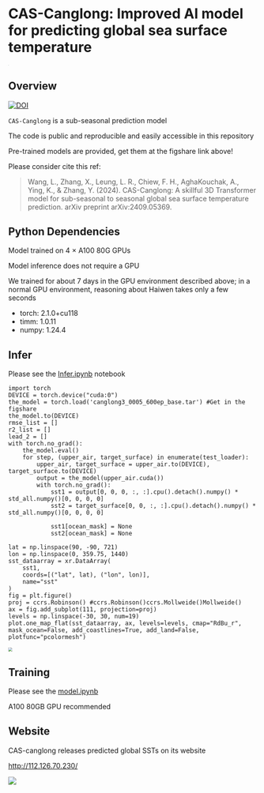 # CAS-Canglong: Improved AI model for predicting global sea surface temperature

<img src="https://imagecollection.oss-cn-beijing.aliyuncs.com/office/20241101224146.png" style="zoom: 5%;" />

## Overview

[![DOI](https://zenodo.org/badge/DOI/10.6084/m9.figshare.24614958.svg)](https://doi.org/10.6084/m9.figshare.26779969)

``CAS-Canglong`` is a sub-seasonal prediction model 

The code is public and reproducible and easily accessible in this repository

Pre-trained models are provided, get them at the figshare link above!

Please consider cite this ref:

> Wang, L., Zhang, X., Leung, L. R., Chiew, F. H., AghaKouchak, A., Ying, K., & Zhang, Y. (2024). CAS-Canglong: A skillful 3D Transformer model for sub-seasonal to seasonal global sea surface temperature prediction. arXiv preprint arXiv:2409.05369.  

## Python Dependencies

Model trained on 4 × A100 80G GPUs

Model inference does not require a GPU  

We trained for about 7 days in the GPU environment described above; in a normal GPU environment, reasoning about Haiwen takes only a few seconds  

* torch: 2.1.0+cu118
* timm: 1.0.11
* numpy: 1.24.4

## Infer

Please see the  [Infer.ipynb](notebook/Infer.ipynb) notebook

```
import torch
DEVICE = torch.device("cuda:0")
the_model = torch.load('canglong3_0005_600ep_base.tar') #Get in the figshare
the_model.to(DEVICE)
rmse_list = []
r2_list = []
lead_2 = []
with torch.no_grad():
    the_model.eval()
    for step, (upper_air, target_surface) in enumerate(test_loader):
        upper_air, target_surface = upper_air.to(DEVICE), target_surface.to(DEVICE)
        output = the_model(upper_air.cuda())
        with torch.no_grad():
            sst1 = output[0, 0, 0, :, :].cpu().detach().numpy() * std_all.numpy()[0, 0, 0, 0]
            sst2 = target_surface[0, 0, :, :].cpu().detach().numpy() * std_all.numpy()[0, 0, 0, 0]

            sst1[ocean_mask] = None
            sst2[ocean_mask] = None
```

```
lat = np.linspace(90, -90, 721)
lon = np.linspace(0, 359.75, 1440)
sst_dataarray = xr.DataArray(
    sst1,
    coords=[("lat", lat), ("lon", lon)],
    name="sst"
)
fig = plt.figure()
proj = ccrs.Robinson() #ccrs.Robinson()ccrs.Mollweide()Mollweide()
ax = fig.add_subplot(111, projection=proj)
levels = np.linspace(-30, 30, num=19)
plot.one_map_flat(sst_dataarray, ax, levels=levels, cmap="RdBu_r", mask_ocean=False, add_coastlines=True, add_land=False, plotfunc="pcolormesh")
```

<img src="https://imagecollection.oss-cn-beijing.aliyuncs.com/office/20241101222715.png" style="zoom:50%;" />

## Training

Please see the [model.ipynb](notebook/model.ipynb) 

A100 80GB GPU recommended

## Website

CAS-canglong releases predicted global SSTs on its website

http://112.126.70.230/ 

![](https://imagecollection.oss-cn-beijing.aliyuncs.com/office/20241029132454.png)
